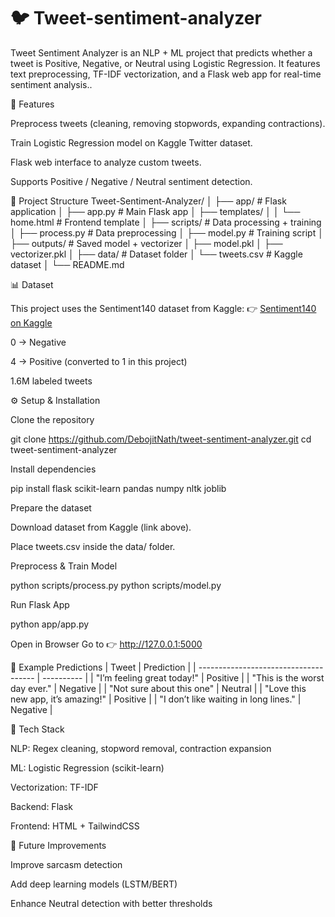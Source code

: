 # 🐦 Tweet-sentiment-analyzer
Tweet Sentiment Analyzer is an NLP + ML project that predicts whether a tweet is Positive, Negative, or Neutral using Logistic Regression. It features text preprocessing, TF-IDF vectorization, and a Flask web app for real-time sentiment analysis..


📌 Features

Preprocess tweets (cleaning, removing stopwords, expanding contractions).

Train Logistic Regression model on Kaggle Twitter dataset.

Flask web interface to analyze custom tweets.

Supports Positive / Negative / Neutral sentiment detection.

📂 Project Structure
Tweet-Sentiment-Analyzer/
│
├── app/                     # Flask application
│   ├── app.py               # Main Flask app
│   ├── templates/
│   │   └── home.html        # Frontend template
│
├── scripts/                 # Data processing + training
│   ├── process.py           # Data preprocessing
│   ├── model.py             # Training script
│
├── outputs/                 # Saved model + vectorizer
│   ├── model.pkl
│   ├── vectorizer.pkl
│
├── data/                    # Dataset folder
│   └── tweets.csv           # Kaggle dataset
│
└── README.md

📊 Dataset

This project uses the Sentiment140 dataset from Kaggle:
👉 [Sentiment140 on Kaggle](https://www.kaggle.com/datasets/kazanova/sentiment140)

0 → Negative

4 → Positive (converted to 1 in this project)

1.6M labeled tweets

⚙️ Setup & Installation

Clone the repository

git clone https://github.com/DebojitNath/tweet-sentiment-analyzer.git
cd tweet-sentiment-analyzer


Install dependencies

pip install flask scikit-learn pandas numpy nltk joblib


Prepare the dataset

Download dataset from Kaggle (link above).

Place tweets.csv inside the data/ folder.

Preprocess & Train Model

python scripts/process.py
python scripts/model.py


Run Flask App

python app/app.py


Open in Browser
Go to 👉 http://127.0.0.1:5000

🎯 Example Predictions
| Tweet                                 | Prediction |
| ------------------------------------- | ---------- |
| "I’m feeling great today!"            | Positive   |
| "This is the worst day ever."         | Negative   |
| "Not sure about this one"             | Neutral    |
| "Love this new app, it’s amazing!"    | Positive   |
| "I don’t like waiting in long lines." | Negative   |

🧠 Tech Stack

NLP: Regex cleaning, stopword removal, contraction expansion

ML: Logistic Regression (scikit-learn)

Vectorization: TF-IDF

Backend: Flask

Frontend: HTML + TailwindCSS

🚀 Future Improvements

Improve sarcasm detection

Add deep learning models (LSTM/BERT)

Enhance Neutral detection with better thresholds
